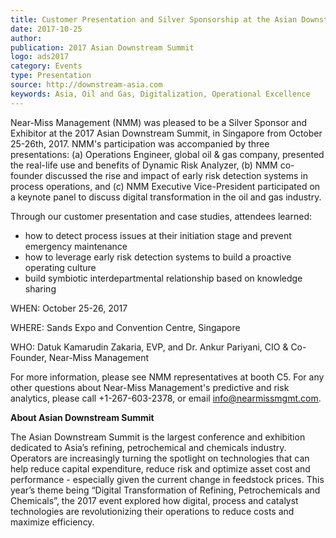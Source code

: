 ```yaml
---  
title: Customer Presentation and Silver Sponsorship at the Asian Downstream Summit
date: 2017-10-25
author: 
publication: 2017 Asian Downstream Summit
logo: ads2017
category: Events
type: Presentation
source: http://downstream-asia.com
keywords: Asia, Oil and Gas, Digitalization, Operational Excellence
---
```

Near-Miss Management (NMM) was pleased to be a Silver Sponsor and Exhibitor at the 2017 Asian Downstream Summit, in Singapore from October 25-26th, 2017. NMM's participation was accompanied by three presentations: (a) Operations Engineer, global oil & gas company, presented the real-life use and benefits of Dynamic Risk Analyzer, (b) NMM co-founder discussed the rise and impact of early risk detection systems in process operations, and (c) NMM Executive Vice-President participated on a keynote panel to discuss digital transformation in the oil and gas industry. 

Through our customer presentation and case studies, attendees learned:
- how to detect process issues at their initiation stage and prevent emergency maintenance
- how to leverage early risk detection systems to build a proactive operating culture
- build symbiotic interdepartmental relationship based on knowledge sharing 

WHEN: October 25-26, 2017

WHERE: Sands Expo and Convention Centre, Singapore

WHO: Datuk Kamarudin Zakaria, EVP, and Dr. Ankur Pariyani, CIO & Co-Founder, Near-Miss Management

For more information, please see NMM representatives at booth C5.  For any other questions about Near-Miss Management's predictive and risk analytics, please call +1-267-603-2378, or email info@nearmissmgmt.com.


**About Asian Downstream Summit**

The Asian Downstream Summit is the largest conference and exhibition dedicated to Asia’s refining, petrochemical and chemicals industry. Operators are increasingly turning the spotlight on technologies that can help reduce capital expenditure, reduce risk and optimize asset cost and performance - especially given the current change in feedstock prices. This year’s theme being “Digital Transformation of Refining, Petrochemicals and Chemicals”, the 2017 event explored how digital, process and catalyst technologies are revolutionizing their operations to reduce costs and maximize efficiency.
